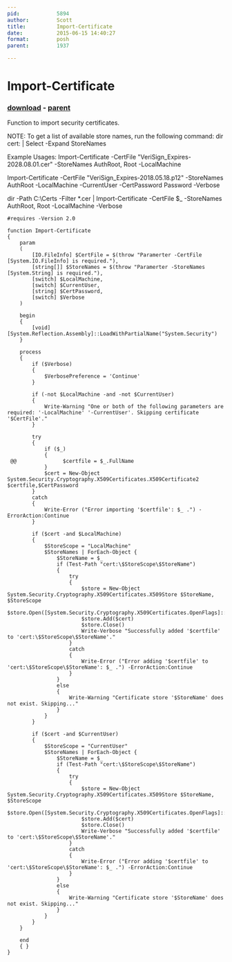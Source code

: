 ```yaml
---
pid:            5894
author:         Scott
title:          Import-Certificate
date:           2015-06-15 14:40:27
format:         posh
parent:         1937

---
```


# Import-Certificate

### [download](//scripts/5894.ps1) - [parent](//scripts/1937.md)

Function to import security certificates.

NOTE: To get a list of available store names, run the following command: 
dir cert: | Select -Expand StoreNames

Example Usages:
Import-Certificate -CertFile "VeriSign_Expires-2028.08.01.cer" -StoreNames AuthRoot, Root -LocalMachine

Import-Certificate -CertFile "VeriSign_Expires-2018.05.18.p12" -StoreNames AuthRoot -LocalMachine -CurrentUser -CertPassword Password -Verbose

dir -Path C:\Certs -Filter *.cer | Import-Certificate -CertFile $_ -StoreNames AuthRoot, Root -LocalMachine -Verbose

```posh
#requires -Version 2.0

function Import-Certificate
{
	param
	(
		[IO.FileInfo] $CertFile = $(throw "Paramerter -CertFile [System.IO.FileInfo] is required."),
		[string[]] $StoreNames = $(throw "Paramerter -StoreNames [System.String] is required."),
		[switch] $LocalMachine,
		[switch] $CurrentUser,
		[string] $CertPassword,
		[switch] $Verbose
	)
	
	begin
	{
		[void][System.Reflection.Assembly]::LoadWithPartialName("System.Security")
	}
	
	process 
	{
        if ($Verbose)
		{
            $VerbosePreference = 'Continue'
        }
    
		if (-not $LocalMachine -and -not $CurrentUser)
		{
			Write-Warning "One or both of the following parameters are required: '-LocalMachine' '-CurrentUser'. Skipping certificate '$CertFile'."
		}

		try
		{
			if ($_)
            {
 @@               $certfile = $_.FullName
            }
            $cert = New-Object System.Security.Cryptography.X509Certificates.X509Certificate2 $certfile,$CertPassword
		}
		catch
		{
			Write-Error ("Error importing '$certfile': $_ .") -ErrorAction:Continue
		}
			
		if ($cert -and $LocalMachine)
		{
			$StoreScope = "LocalMachine"
			$StoreNames | ForEach-Object {
				$StoreName = $_
				if (Test-Path "cert:\$StoreScope\$StoreName")
				{
					try
					{
						$store = New-Object System.Security.Cryptography.X509Certificates.X509Store $StoreName, $StoreScope
						$store.Open([System.Security.Cryptography.X509Certificates.OpenFlags]::ReadWrite)
						$store.Add($cert)
						$store.Close()
						Write-Verbose "Successfully added '$certfile' to 'cert:\$StoreScope\$StoreName'."
					}
					catch
					{
						Write-Error ("Error adding '$certfile' to 'cert:\$StoreScope\$StoreName': $_ .") -ErrorAction:Continue
					}
				}
				else
				{
					Write-Warning "Certificate store '$StoreName' does not exist. Skipping..."
				}
			}
		}
		
		if ($cert -and $CurrentUser)
		{
			$StoreScope = "CurrentUser"
			$StoreNames | ForEach-Object {
				$StoreName = $_
				if (Test-Path "cert:\$StoreScope\$StoreName")
				{
					try
					{
						$store = New-Object System.Security.Cryptography.X509Certificates.X509Store $StoreName, $StoreScope
						$store.Open([System.Security.Cryptography.X509Certificates.OpenFlags]::ReadWrite)
						$store.Add($cert)
						$store.Close()
						Write-Verbose "Successfully added '$certfile' to 'cert:\$StoreScope\$StoreName'."
					}
					catch
					{
						Write-Error ("Error adding '$certfile' to 'cert:\$StoreScope\$StoreName': $_ .") -ErrorAction:Continue
					}
				}
				else
				{
					Write-Warning "Certificate store '$StoreName' does not exist. Skipping..."
				}
			}
		}
	}
	
	end
	{ }
}
```
